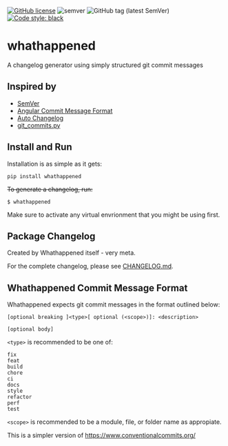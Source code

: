 [![GitHub license](https://img.shields.io/github/license/Rollcloud/whathappened)](https://github.com/Rollcloud/whathappened/blob/main/LICENSE)
![semver](https://img.shields.io/badge/semver-2.0.0-blue)
![GitHub tag (latest SemVer)](https://img.shields.io/github/v/tag/rollcloud/whathappened?sort=semver)
[![Code style: black](https://img.shields.io/badge/code%20style-black-000000.svg)](https://github.com/psf/black)

# whathappened
A changelog generator using simply structured git commit messages

## Inspired by

* [SemVer](https://semver.org/)
* [Angular Commit Message Format](https://github.com/angular/angular/blob/master/CONTRIBUTING.md#commit)
* [Auto Changelog](https://github.com/Michael-F-Bryan/auto-changelog)
* [git_commits.py](https://gist.github.com/simonw/091b765a071d1558464371042db3b959#file-get_commits-py)

## Install and Run

Installation is as simple as it gets:

    pip install whathappened

~~To generate a changelog, run:~~

    $ whathappened

Make sure to activate any virtual envrionment that you might be using first.

## Package Changelog

Created by Whathappened itself - very meta.

For the complete changelog, please see [CHANGELOG.md](CHANGELOG.md).

## Whathappened Commit Message Format

Whathappened expects git commit messages in the format outlined below:

    [optional breaking ]<type>[ optional (<scope>)]: <description>

    [optional body]

`<type>` is recommended to be one of:

    fix
    feat
    build
    chore
    ci
    docs
    style
    refactor
    perf
    test

`<scope>` is recommended to be a module, file, or folder name as appropiate.

This is a simpler version of https://www.conventionalcommits.org/
